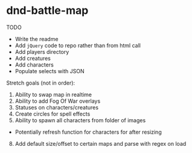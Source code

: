 # dnd-battle-map

TODO
- Write the readme
- Add `jQuery` code to repo rather than from html call
- Add players directory
- Add creatures
- Add characters
- Populate selects with JSON

Stretch goals (not in order):
1. Ability to swap map in realtime
2. Ability to add Fog Of War overlays
3. Statuses on characters/creatures
5. Create circles for spell effects
6. Ability to spawn all characters from folder of images
  - Potentially refresh function for characters for after resizing
8. Add default size/offset to certain maps and parse with regex on load
